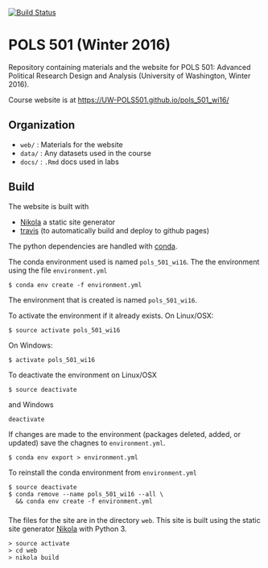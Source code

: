 [![Build Status](https://travis-ci.org/UW-POLS501/pols_501_wi16.svg?branch=master)](https://travis-ci.org/UW-POLS501/pols_501_wi16)

# POLS 501 (Winter 2016)

Repository containing materials and the website for POLS 501: Advanced Political Research Design and Analysis (University of Washington, Winter 2016).

Course website is at https://UW-POLS501.github.io/pols_501_wi16/


## Organization

- `web/` : Materials for the website
- `data/` : Any datasets used in the course
- `docs/` : `.Rmd` docs used in labs

## Build

The website is built with 

- [Nikola](https://getnikola.com/) a static site generator
- [travis](https://travis-ci.org) (to automatically build and deploy to github pages)



The python dependencies are handled with [conda](http://conda.pydata.org/docs/using/envs.html#export-the-environment-file).

The conda environment used is named `pols_501_wi16`.
The the environment using the file `environment.yml`
``` shell
$ conda env create -f environment.yml
```
The environment that is created is named `pols_501_wi16`.

To activate the environment if it already exists.
On Linux/OSX:
``` shell
$ source activate pols_501_wi16
```
On Windows:
``` shell
$ activate pols_501_wi16
```

To deactivate the environment on Linux/OSX
``` shell
$ source deactivate 
```
and Windows
``` shell
deactivate
```

If changes are made to the environment (packages deleted, added, or updated) save the chagnes to `environment.yml`.
``` shell
$ conda env export > environment.yml
```
To reinstall the conda environment from `environment.yml`

``` shell
$ source deactivate
$ conda remove --name pols_501_wi16 --all \
  && conda env create -f environment.yml
```

### 

The files for the site are in the directory `web`.
This site is built using the static site generator [Nikola](http://getnikola.com/) with Python 3. 


```console
> source activate 
> cd web
> nikola build
```



<!--  LocalWords:  nikola cd venv python3 pyvenv txt pandoc citeproc
 -->

